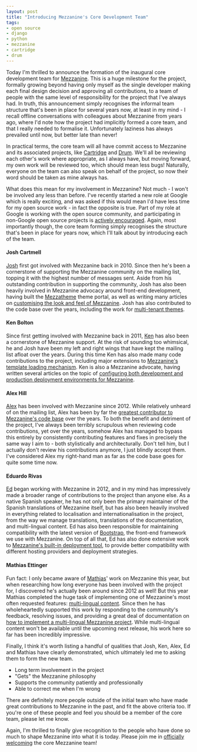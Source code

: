```yaml
---
layout: post
title: "Introducing Mezzanine's Core Development Team"
tags:
- open source
- django
- python
- mezzanine
- cartridge
- drum
---
```


Today I'm thrilled to announce the formation of the inaugural core development team for [Mezzanine][mezzanine]. This is a huge milestone for the project, formally growing beyond having only myself as the single developer making each final design decision and approving all contributions, to a team of people with the same level of responsibility for the project that I've always had. In truth, this announcement simply recognises the informal team structure that's been in place for several years now, at least in my mind - I recall offline conversations with colleagues about Mezzanine from years ago, where I'd note how the project had implicitly formed a core team, and that I really needed to formalise it. Unfortunately laziness has always prevailed until now, but better late than never!

In practical terms, the core team will all have commit access to Mezzanine and its associated projects, like [Cartridge][cartridge] and [Drum][drum]. We'll all be reviewing each other's work where appropriate, as I always have, but moving forward, my own work will be reviewed too, which should mean less bugs! Naturally, everyone on the team can also speak on behalf of the project, so now their word should be taken as mine always has.

What does this mean for my involvement in Mezzanine? Not much - I won't be involved any less than before. I've recently started a new role at Google which is really exciting, and was asked if this would mean I'd have less time for my open source work - in fact the opposite is true. Part of my role at Google is working with the open source community, and participating in non-Google open source projects is [actively encouraged][google-in-authors]. Again, most importantly though, the core team forming simply recognises the structure that's been in place for years now, which I'll talk about by introducing each of the team.

#### Josh Cartmell

[Josh][josh] first got involved with Mezzanine back in 2010. Since then he's been a cornerstone of supporting the Mezzanine community on the mailing list, topping it with the highest number of messages sent. Aside from his outstanding contribution in supporting the community, Josh has also been heavily involved in Mezzanine advocacy around front-end development, having built the [Mezzatheme][mezzatheme] theme portal, as well as writing many articles on [customising the look and feel of Mezzanine][josh-blog]. Josh has also contributed to the code base over the years, including the work for [multi-tenant themes][site-themes].

#### Ken Bolton

Since first getting involved with Mezzanine back in 2011, [Ken][ken] has also been a cornerstone of Mezzanine support. At the risk of sounding too whimsical, he and Josh have been my left and right wings that have kept the mailing list afloat over the years. During this time Ken has also made many code contributions to the project, including major extensions to [Mezzanine's template loading mechanism][template-loading-docs]. Ken is also a Mezzanine advocate, having written several articles on the topic of [configuring both development and production deployment environments for Mezzanine][ken-blog].

#### Alex Hill

[Alex][alex] has been involved with Mezzanine since 2012. While relatively unheard of on the mailing list, Alex has been by far the [greatest contributor to Mezzanine's code base][commits-graphs] over the years. To both the benefit and detriment of the project, I've always been terribly scrupulous when reviewing code contributions, yet over the years, somehow Alex has managed to bypass this entirely by consistently contributing features and fixes in precisely the same way I aim to - both stylistically and architecturally. Don't tell him, but I actually don't review his contributions anymore, I just blindly accept them. I've considered Alex my right-hand man as far as the code base goes for quite some time now.

#### Eduardo Rivas

[Ed][ed] began working with Mezzanine in 2012, and in my mind has impressively made a broader range of contributions to the project than anyone else. As a native Spanish speaker, he has not only been the primary maintainer of the Spanish translations of Mezzanine itself, but has also been heavily involved in everything related to localisation and internationalisation in the project, from the way we manage translations, translations of the documentation, and multi-lingual content. Ed has also been responsible for maintaining compatibility with the latest version of [Bootstrap][bootstrap], the front-end framework we use with Mezzanine. On top of all that, Ed has also done extensive work to [Mezzanine's built-in deployment tool][mezzanine-deploy-docs], to provide better compatibility with different hosting providers and deployment strategies.

#### Mathias Ettinger

Fun fact: I only became aware of [Mathias][mathias]' work on Mezzanine this year, but when researching how long everyone has been involved with the project for, I discovered he's actually been around since 2012 as well! But this year Mathias completed the huge task of implementing one of Mezzanine's most often requested features: [multi-lingual content][multi-lingual-pr]. Since then he has wholeheartedly supported this work by responding to the community's feedback, resolving issues, and providing a great deal of documentation on [how to implement a multi-lingual Mezzanine project][multi-lingual-docs]. While multi-lingual content won't be available until the upcoming next release, his work here so far has been incredibly impressive.

Finally, I think it's worth listing a handful of qualities that Josh, Ken, Alex, Ed and Mathias have clearly demonstrated, which ultimately led me to asking them to form the new team.

- Long term involvement in the project
- "Gets" the Mezzanine philosophy
- Supports the community patiently and professionally
- Able to correct me when I'm wrong

There are definitely more people outside of the initial team who have made great contributions to Mezzanine in the past, and fit the above criteria too. If you're one of these people and feel you should be a member of the core team, please let me know.

Again, I'm thrilled to finally give recognition to the people who have done so much to shape Mezzanine into what it is today. Please join me in [officially welcoming][mailing-list-announcement] the core Mezzanine team!

[mezzanine]: http://mezzanine.jupo.org
[cartridge]: http://cartridge.jupo.org
[drum]: http://drum.jupo.org
[google-in-authors]: https://twitter.com/stephen_mcd/status/596117549122596864
[josh]: https://joshc.io/
[mezzatheme]: http://mezzathe.me/
[josh-blog]: http://bitofpixels.com/blog/tag/mezzanine/
[site-themes]: http://mezzanine.jupo.org/docs/multi-tenancy.html#per-site-themes
[ken]: http://bscientific.org/
[template-loading-docs]: http://mezzanine.jupo.org/docs/content-architecture.html#page-templates
[ken-blog]: http://bscientific.org/blog/category/devops/
[alex]: https://github.com/alexhill
[commits-graphs]: https://github.com/stephenmcd/mezzanine/graphs/contributors
[ed]: https://github.com/jerivas
[bootstrap]: http://getbootstrap.com/
[mezzanine-deploy-docs]: http://mezzanine.jupo.org/docs/deployment.html
[mathias]: https://github.com/Kniyl
[multi-lingual-pr]: https://github.com/stephenmcd/mezzanine/pull/1019
[multi-lingual-docs]: https://github.com/stephenmcd/mezzanine/blob/master/docs/multi-lingual-sites.rst
[mailing-list-announcement]: https://groups.google.com/forum/#!forum/mezzanine-users
